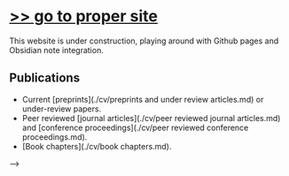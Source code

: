 # [>> go to proper site](https://www.katestorrs.com)
 This website is under construction, playing around with Github pages and Obsidian note integration.

## Publications
 - Current [preprints](./cv/preprints and under review articles.md) or under-review papers.
 - Peer reviewed [journal articles](./cv/peer reviewed journal articles.md) and [conference proceedings](./cv/peer reviewed conference proceedings.md).
 - [Book chapters](./cv/book chapters.md).
<!--
## Testing embedding
Say we wanted to include some content that existed at a second location, like

<!-- {% include_relative cv/book chapters.md %} -->

<!-- ...and then we return to the main doc? --> -->

